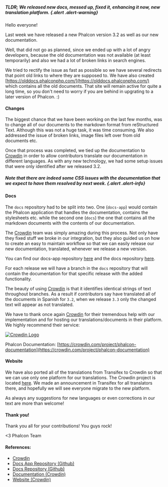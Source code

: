 ##### **TLDR;** We released new docs, messed up, fixed it, enhancing it now, new translation platform. {.alert .alert-warning}

Hello everyone!

Last week we have released a new Phalcon version 3.2 as well as our new documentation.

Well, that did not go as planned, since we ended up with a lot of angry developers, because the old documentation was not available (at least temporarily) and also we had a lot of broken links in search engines.

We tried to rectify the issue as fast as possible so we have several redirects that point old links to where they are supposed to. We have also created [https://olddocs.phalconphp.com/](https://olddocs.phalconphp.com/) which contains all the old documents. That site will remain active for quite a long time, so you don't need to worry if you are behind in upgrating to a later version of Phalcon. :)

#### Changes
The biggest chance that we have been working on the last few months, was to change all of our documents to the markdown format from reStructured Text. Although this was not a huge task, it was time consuming. We also addressed the issue of broken links, image files left over from old documents etc.

Once that process was completed, we tied up the documentation to [Crowdin](https://crowdin.com) in order to allow contributors translate our documentation in different languages. As with any new technology, we had some setup issues that were only identified after we released 3.2.

##### Note that there are indeed some CSS issues with the documentation that we expect to have them resolved by next week. {.alert .alert-info}

#### Docs
The `docs` repository had to be split into two. One (`docs-app`) would contain the Phalcon application that handles the documentation, contains the stylesheets etc. while the second one (`docs`) the one that contains all the markdown documents with the contents of our documentation.

The [Crowdin](https://crowdin.com) team was simply amazing during this process. Not only have they fixed stuff we broke in our integration, but they also guided us on how to create an easy to maintain workflow so that we can easily release our new documentation, translated, whenever we release a new version.

You can find our docs-app repository [here](https://github.com/phalcon/docs-app) and the docs repository [here](https://github.com/phalcon/docs).

For each release we will have a branch in the `docs` repository that will contain the documentation for that specific release with the added functionality.

The beauty of using [Crowdin](https://crowdin.com) is that it identifies identical strings of text throughout branches. As a result if contributors say have translated all of the documents in Spanish for `3.2`, when we release `3.3` only the changed text will appear as not translated.

We have to thank once again [Crowdin](https://crowdin.com) for their tremendous help with our implementation and for hosting our translations/documents in their platform. We highly recommend their service:

<a href="https://crowdin.com">
    <img src="{{ cdnUrl }}files/2017-06-28-crowdin-logo.png" alt="Crowdin Logo" title="Crowdin Logo">
</a>

Phalcon Documentation: [https://crowdin.com/project/phalcon-documentation](https://crowdin.com/project/phalcon-documentation)

#### Website
We have also ported all of the translations from Transifex to Crowdin so that we can use only one platform for our translations. The Crowdin project is located [here](https://crowdin.com/project/phalcon-website). We made an announcement in Transifex for all translators there, and hopefully we will see everyone migrate to the new platform.

As always any suggestions for new languages or even corrections in our text are more than welcome!

#### Thank you!
Thank you all for your contributions! You guys rock!  

<3 Phalcon Team

#### References:
* [Crowdin](https://crowdin.com)
* [Docs App Repository (Github)](https://github.com/phalcon/docs-app)
* [Docs Repository (Github)](https://github.com/phalcon/docs)
* [Documentation (Crowdin)](https://crowdin.com/project/phalcon-documentation)
* [Website (Crowdin)](https://crowdin.com/project/phalcon-website)